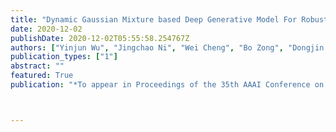 ```yaml
---
title: "Dynamic Gaussian Mixture based Deep Generative Model For Robust Forecasting on Sparse Multivariate Time Series"
date: 2020-12-02
publishDate: 2020-12-02T05:55:58.254767Z
authors: ["Yinjun Wu", "Jingchao Ni", "Wei Cheng", "Bo Zong", "Dongjin Song", "Zhengzhang Chen", "Yanchi Liu", "Xuchao Zhang", "Haifeng Chen", "Susan Davidson"]
publication_types: ["1"]
abstract: ""
featured: True
publication: "*To appear in Proceedings of the 35th AAAI Conference on Advance of Artificial Intelligence (AAAI)*"



---
```

